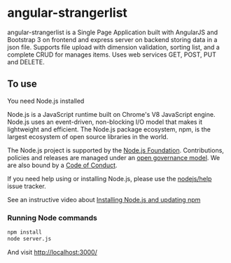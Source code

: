 # angular-strangerlist
angular-strangerlist is a Single Page Application built with AngularJS and Bootstrap 3 on frontend and express server on backend storing data in a json file. Supports file upload with dimension validation, sorting list, and a complete CRUD for manages items. Uses web services GET, POST, PUT and DELETE.

## To use

You need Node.js installed

Node.js is a JavaScript runtime built on Chrome's V8 JavaScript engine. Node.js
uses an event-driven, non-blocking I/O model that makes it lightweight and
efficient. The Node.js package ecosystem, npm, is the largest ecosystem of open
source libraries in the world.

The Node.js project is supported by the
[Node.js Foundation](https://nodejs.org/en/foundation/). Contributions,
policies and releases are managed under an
[open governance model](./GOVERNANCE.md). We are also bound by a
[Code of Conduct](./CODE_OF_CONDUCT.md).

If you need help using or installing Node.js, please use the
[nodejs/help](https://github.com/nodejs/help) issue tracker.

See an instructive video about [Installing Node.js and updating npm](https://docs.npmjs.com/getting-started/installing-node)

### Running Node commands

```sh
npm install
node server.js
```
And visit <http://localhost:3000/>
